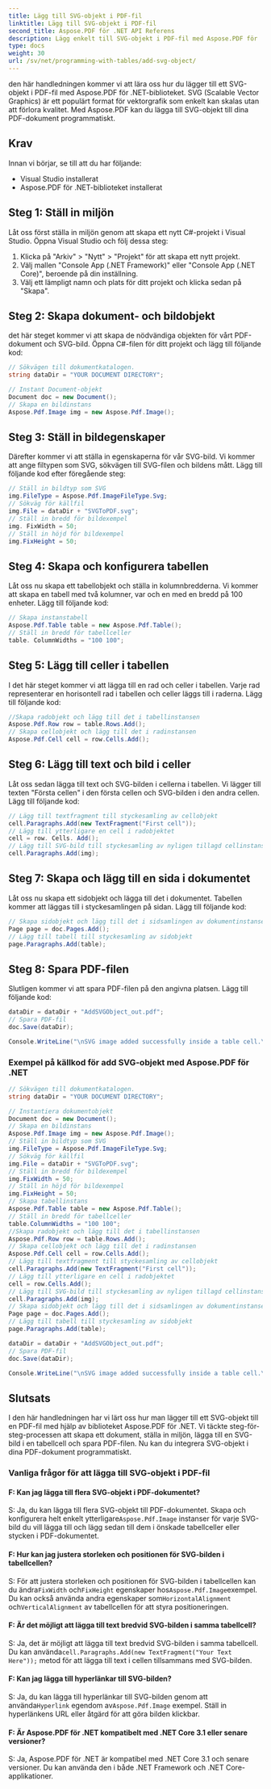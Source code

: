 ```yaml
---
title: Lägg till SVG-objekt i PDF-fil
linktitle: Lägg till SVG-objekt i PDF-fil
second_title: Aspose.PDF för .NET API Referens
description: Lägg enkelt till SVG-objekt i PDF-fil med Aspose.PDF för .NET.
type: docs
weight: 30
url: /sv/net/programming-with-tables/add-svg-object/
---
```

den här handledningen kommer vi att lära oss hur du lägger till ett SVG-objekt i PDF-fil med Aspose.PDF för .NET-biblioteket. SVG (Scalable Vector Graphics) är ett populärt format för vektorgrafik som enkelt kan skalas utan att förlora kvalitet. Med Aspose.PDF kan du lägga till SVG-objekt till dina PDF-dokument programmatiskt.

## Krav

Innan vi börjar, se till att du har följande:

- Visual Studio installerat
- Aspose.PDF för .NET-biblioteket installerat

## Steg 1: Ställ in miljön

Låt oss först ställa in miljön genom att skapa ett nytt C#-projekt i Visual Studio. Öppna Visual Studio och följ dessa steg:

1. Klicka på "Arkiv" > "Nytt" > "Projekt" för att skapa ett nytt projekt.
2. Välj mallen "Console App (.NET Framework)" eller "Console App (.NET Core)", beroende på din inställning.
3. Välj ett lämpligt namn och plats för ditt projekt och klicka sedan på "Skapa".

## Steg 2: Skapa dokument- och bildobjekt

det här steget kommer vi att skapa de nödvändiga objekten för vårt PDF-dokument och SVG-bild. Öppna C#-filen för ditt projekt och lägg till följande kod:

```csharp
// Sökvägen till dokumentkatalogen.
string dataDir = "YOUR DOCUMENT DIRECTORY";

// Instant Document-objekt
Document doc = new Document();
// Skapa en bildinstans
Aspose.Pdf.Image img = new Aspose.Pdf.Image();
```

## Steg 3: Ställ in bildegenskaper

Därefter kommer vi att ställa in egenskaperna för vår SVG-bild. Vi kommer att ange filtypen som SVG, sökvägen till SVG-filen och bildens mått. Lägg till följande kod efter föregående steg:

```csharp
// Ställ in bildtyp som SVG
img.FileType = Aspose.Pdf.ImageFileType.Svg;
// Sökväg för källfil
img.File = dataDir + "SVGToPDF.svg";
// Ställ in bredd för bildexempel
img. FixWidth = 50;
// Ställ in höjd för bildexempel
img.FixHeight = 50;
```

## Steg 4: Skapa och konfigurera tabellen

Låt oss nu skapa ett tabellobjekt och ställa in kolumnbredderna. Vi kommer att skapa en tabell med två kolumner, var och en med en bredd på 100 enheter. Lägg till följande kod:

```csharp
// Skapa instanstabell
Aspose.Pdf.Table table = new Aspose.Pdf.Table();
// Ställ in bredd för tabellceller
table. ColumnWidths = "100 100";
```

## Steg 5: Lägg till celler i tabellen

I det här steget kommer vi att lägga till en rad och celler i tabellen. Varje rad representerar en horisontell rad i tabellen och celler läggs till i raderna. Lägg till följande kod:

```csharp
//Skapa radobjekt och lägg till det i tabellinstansen
Aspose.Pdf.Row row = table.Rows.Add();
// Skapa cellobjekt och lägg till det i radinstansen
Aspose.Pdf.Cell cell = row.Cells.Add();
```

## Steg 6: Lägg till text och bild i celler

Låt oss sedan lägga till text och SVG-bilden i cellerna i tabellen. Vi lägger till texten "Första cellen" i den första cellen och SVG-bilden i den andra cellen. Lägg till följande kod:

```csharp
// Lägg till textfragment till styckesamling av cellobjekt
cell.Paragraphs.Add(new TextFragment("First cell"));
// Lägg till ytterligare en cell i radobjektet
cell = row. Cells. Add();
// Lägg till SVG-bild till styckesamling av nyligen tillagd cellinstans
cell.Paragraphs.Add(img);
```

## Steg 7: Skapa och lägg till en sida i dokumentet

Låt oss nu skapa ett sidobjekt och lägga till det i dokumentet. Tabellen kommer att läggas till i styckesamlingen på sidan. Lägg till följande kod:

```csharp
// Skapa sidobjekt och lägg till det i sidsamlingen av dokumentinstansen
Page page = doc.Pages.Add();
// Lägg till tabell till styckesamling av sidobjekt
page.Paragraphs.Add(table);
```

## Steg 8: Spara PDF-filen

Slutligen kommer vi att spara PDF-filen på den angivna platsen. Lägg till följande kod:

```csharp
dataDir = dataDir + "AddSVGObject_out.pdf";
// Spara PDF-fil
doc.Save(dataDir);

Console.WriteLine("\nSVG image added successfully inside a table cell.\nFile saved at " + dataDir);
```

### Exempel på källkod för add SVG-objekt med Aspose.PDF för .NET

```csharp
// Sökvägen till dokumentkatalogen.
string dataDir = "YOUR DOCUMENT DIRECTORY";

// Instantiera dokumentobjekt
Document doc = new Document();
// Skapa en bildinstans
Aspose.Pdf.Image img = new Aspose.Pdf.Image();
// Ställ in bildtyp som SVG
img.FileType = Aspose.Pdf.ImageFileType.Svg;
// Sökväg för källfil
img.File = dataDir + "SVGToPDF.svg";
// Ställ in bredd för bildexempel
img.FixWidth = 50;
// Ställ in höjd för bildexempel
img.FixHeight = 50;
// Skapa tabellinstans
Aspose.Pdf.Table table = new Aspose.Pdf.Table();
// Ställ in bredd för tabellceller
table.ColumnWidths = "100 100";
//Skapa radobjekt och lägg till det i tabellinstansen
Aspose.Pdf.Row row = table.Rows.Add();
// Skapa cellobjekt och lägg till det i radinstansen
Aspose.Pdf.Cell cell = row.Cells.Add();
// Lägg till textfragment till styckesamling av cellobjekt
cell.Paragraphs.Add(new TextFragment("First cell"));
// Lägg till ytterligare en cell i radobjektet
cell = row.Cells.Add();
// Lägg till SVG-bild till styckesamling av nyligen tillagd cellinstans
cell.Paragraphs.Add(img);
// Skapa sidobjekt och lägg till det i sidsamlingen av dokumentinstansen
Page page = doc.Pages.Add();
// Lägg till tabell till styckesamling av sidobjekt
page.Paragraphs.Add(table);

dataDir = dataDir + "AddSVGObject_out.pdf";
// Spara PDF-fil
doc.Save(dataDir);

Console.WriteLine("\nSVG image added successfully inside a table cell.\nFile saved at " + dataDir);            
```

## Slutsats

I den här handledningen har vi lärt oss hur man lägger till ett SVG-objekt till en PDF-fil med hjälp av biblioteket Aspose.PDF för .NET. Vi täckte steg-för-steg-processen att skapa ett dokument, ställa in miljön, lägga till en SVG-bild i en tabellcell och spara PDF-filen. Nu kan du integrera SVG-objekt i dina PDF-dokument programmatiskt.

### Vanliga frågor för att lägga till SVG-objekt i PDF-fil

#### F: Kan jag lägga till flera SVG-objekt i PDF-dokumentet?

 S: Ja, du kan lägga till flera SVG-objekt till PDF-dokumentet. Skapa och konfigurera helt enkelt ytterligare`Aspose.Pdf.Image` instanser för varje SVG-bild du vill lägga till och lägg sedan till dem i önskade tabellceller eller stycken i PDF-dokumentet.

#### F: Hur kan jag justera storleken och positionen för SVG-bilden i tabellcellen?

 S: För att justera storleken och positionen för SVG-bilden i tabellcellen kan du ändra`FixWidth` och`FixHeight` egenskaper hos`Aspose.Pdf.Image`exempel. Du kan också använda andra egenskaper som`HorizontalAlignment` och`VerticalAlignment` av tabellcellen för att styra positioneringen.

#### F: Är det möjligt att lägga till text bredvid SVG-bilden i samma tabellcell?

 S: Ja, det är möjligt att lägga till text bredvid SVG-bilden i samma tabellcell. Du kan använda`cell.Paragraphs.Add(new TextFragment("Your Text Here"));` metod för att lägga till text i cellen tillsammans med SVG-bilden.

#### F: Kan jag lägga till hyperlänkar till SVG-bilden?

 S: Ja, du kan lägga till hyperlänkar till SVG-bilden genom att använda`Hyperlink` egendom av`Aspose.Pdf.Image` exempel. Ställ in hyperlänkens URL eller åtgärd för att göra bilden klickbar.

#### F: Är Aspose.PDF för .NET kompatibelt med .NET Core 3.1 eller senare versioner?

S: Ja, Aspose.PDF för .NET är kompatibel med .NET Core 3.1 och senare versioner. Du kan använda den i både .NET Framework och .NET Core-applikationer.